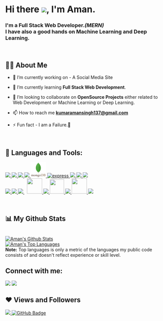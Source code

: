 <h1 align="left">Hi there <img src="https://raw.githubusercontent.com/MartinHeinz/MartinHeinz/master/wave.gif" width="30px">, I'm Aman.</h1>
<h3 align="left">I'm a Full Stack Web Developer.<em><strong>(MERN)</strong></em><br>I have also a good hands on <strong>Machine Learning</strong> and <strong>Deep Learning</strong>.</h3>
<br>

## 🙋‍♂️ About Me

- 🔭 I’m currently working on - A Social Media Site 

- 🌱 I’m currently learning **Full Stack Web Development**.

- 👯 I’m looking to collaborate on **OpenSource Projects** either related to Web Development or Machine Learning or Deep Learning.

- 📫 How to reach me **kumaramansingh137@gmail.com**

- ⚡ Fun fact - I am a Failure.🙂

<br>

## 🚀 Languages and Tools:

<p align="left"> 
    <a href="https://developer.mozilla.org/en-US/docs/Web/HTML" target="_blank"> <img src="https://img.icons8.com/color/48/000000/html-5.png"/> </a>
    <a href="https://developer.mozilla.org/en-US/docs/Web/CSS" target="_blank"> <img src="https://img.icons8.com/color/48/000000/css3.png"/> </a>
    <a href="https://developer.mozilla.org/en-US/docs/Web/JavaScriptt" target="_blank"> <img src="https://img.icons8.com/color/48/000000/javascript--v1.png"/> </a> 
    <a href="https://reactjs.org/" target="_blank"> <img src="https://img.icons8.com/color/48/000000/react-native.png"/> </a> 
    <a href="https://www.mongodb.com/" target="_blank"> <img src="https://raw.githubusercontent.com/devicons/devicon/master/icons/mongodb/mongodb-original-wordmark.svg" alt="mongodb" width="48" height="48"/> </a>
    <a href="https://expressjs.com" target="_blank"> <img src="https://w7.pngwing.com/pngs/212/722/png-transparent-web-development-express-js-javascript-software-framework-laravel-world-wide-web-purple-blue-text.png" alt="express" width="40" height="48"/> </a> 
    <a href="https://nodejs.org/en/" target="_blank"> <img src="https://img.icons8.com/color/48/000000/nodejs.png"/> </a> 
    <a href="https://getbootstrap.com" target="_blank"> <img src="https://img.icons8.com/color/48/000000/bootstrap.png"/> </a>
    <a href="https://firebase.google.com/" target="_blank"> <img src="https://img.icons8.com/color/48/000000/firebase.png"/> </a>
    <br>
    <a href="https://www.python.org" target="_blank"> <img src="https://img.icons8.com/color/48/000000/python.png"/> </a> 
    <a href="https://www.w3schools.com/python/pandas/default.asp" target="_blank"> <img src = "https://upload.wikimedia.org/wikipedia/commons/thumb/e/ed/Pandas_logo.svg/1200px-Pandas_logo.svg.png" width="48"/> </a> 
    <a style="padding-right:8px;" href="https://www.mysql.com/" target="_blank"> <img src="https://img.icons8.com/fluent/50/000000/mysql-logo.png"/> </a>
    <a href="https://www.w3schools.com/python/numpy/numpy_intro.asp" target="_blank"> <img src="https://miro.medium.com/max/765/1*cyXCE-JcBelTyrK-58w6_Q.png" width="48" height="48"/> </a> 
    <a href="https://matplotlib.org/" target="_blank"> <img src="https://miro.medium.com/max/1400/0*Q2P7piuSxFQIq60Z.jpg" width="48"/> </a> 
    <a href="https://scikit-learn.org/stable/" target="_blank"> <img src="https://encrypted-tbn0.gstatic.com/images?q=tbn:ANd9GcSlbWF0xD8rtM3ioHFqIWFJrdgX2lJpqIDN1VLqwpR8Pe_joTkJeYco7oF44C1boLwU4HI&usqp=CAU" width="45" height="45"/> </a>   
    <a href="https://www.tensorflow.org/" target="_blank"> <img src="https://img.icons8.com/color/48/000000/tensorflow.png"/> </a> 
    <a href="https://keras.io/" target="_blank"> <img src="https://encrypted-tbn0.gstatic.com/images?q=tbn:ANd9GcTq1J_lOTBETSI5fwQIuJa2-cn_UZX4_sNGiytayY30CY10jLreoZMnbKOe2c5Ig7j6KKM&usqp=CAU" width="48" height="48"/> </a> 
    <a href="" target="_blank"> <img src="https://img.icons8.com/color/48/000000/amazon-web-services.png"/> </a>
    
</p>
<!-- [![React Badge](https://img.shields.io/badge/-React-61DBFB?style=for-the-badge&labelColor=black&logo=react&logoColor=61DBFB)](#)  [![Javascript Badge](https://img.shields.io/badge/-Javascript-F0DB4F?style=for-the-badge&labelColor=black&logo=javascript&logoColor=F0DB4F)](#) [![Typescript Badge](https://img.shields.io/badge/-Typescript-007acc?style=for-the-badge&labelColor=black&logo=typescript&logoColor=007acc)](#) [![Nodejs Badge](https://img.shields.io/badge/-Nodejs-3C873A?style=for-the-badge&labelColor=black&logo=node.js&logoColor=3C873A)](#) [![GraphQL Badge](https://img.shields.io/badge/-GraphQl-e535ab?style=for-the-badge&labelColor=black&logo=node.js&logoColor=e535ab)](#) -->

<br/>


## 📊 My Github Stats

  <br/>
    <a href="https://github.com/Aman-137/github-readme-stats"><img alt="Aman's Github Stats" src="https://github-readme-stats.vercel.app/api?username=Aman-137&show_icons=true&count_private=true&theme=react&hide_border=true&bg_color=0D1117" /></a>
    <br>
  <a href="https://github.com/Aman-137/github-readme-stats"><img alt="Aman's Top Languages" src="https://github-readme-stats.vercel.app/api/top-langs/?username=Aman-137&langs_count=8&count_private=true&layout=compact&theme=react&hide_border=true&bg_color=0D1117" /></a>
  <br/>
  <b>Note:</b> Top languages is only a metric of the languages my public code consists of and doesn't reflect experience or skill level.

<br>

## Connect with me:
<p align="left">

<a href = "https://www.linkedin.com/in/aman-kumar-917127209/"><img src="https://img.icons8.com/fluent/48/000000/linkedin.png"/></a>
<a href = ""><img src="https://img.icons8.com/fluent/48/000000/twitter.png"/></a>

</p>

## ❤ Views and Followers
<a href="https://github.com/Meghna-DAS/github-profile-views-counter">
    <img src="https://komarev.com/ghpvc/?username=Aman-137">
</a>
<a href="https://github.com/Aman-137?tab=followers"><img src="https://img.shields.io/github/followers/Aman-137?label=Followers&style=social" alt="GitHub Badge"></a>

